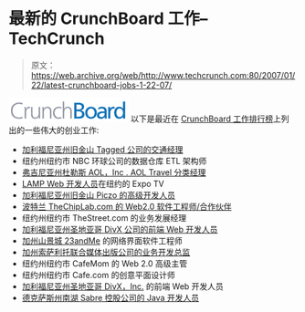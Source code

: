 # 最新的 CrunchBoard 工作–TechCrunch

> 原文：<https://web.archive.org/web/http://www.techcrunch.com:80/2007/01/22/latest-crunchboard-jobs-1-22-07/>

[![](img/098adbdf0774307495a7eb98d746e2f3.png)](https://web.archive.org/web/20190214190147/http://crunchboard.com/) 以下是最近在 [CrunchBoard 工作排行榜](https://web.archive.org/web/20190214190147/http://crunchboard.com/)上列出的一些伟大的创业工作:

*   [加利福尼亚州旧金山 Tagged 公司的交通经理](https://web.archive.org/web/20190214190147/http://crunchboard.com/job/2662)
*   纽约州纽约市 NBC 环球公司的数据仓库 ETL 架构师
*   [弗吉尼亚州杜勒斯 AOL，Inc . AOL Travel 分类经理](https://web.archive.org/web/20190214190147/http://crunchboard.com/job/2439)
*   [LAMP Web 开发人员](https://web.archive.org/web/20190214190147/http://crunchboard.com/job/2446)在纽约的 Expo TV
*   [加利福尼亚州旧金山 Piczo 的高级开发人员](https://web.archive.org/web/20190214190147/http://crunchboard.com/job/2488)
*   [波特兰 TheChipLab.com 的 Web2.0 软件工程师/合作伙伴](https://web.archive.org/web/20190214190147/http://crunchboard.com/job/2689)
*   纽约州纽约市 TheStreet.com 的业务发展经理
*   [加利福尼亚州圣地亚哥 DivX 公司的前端 Web 开发人员](https://web.archive.org/web/20190214190147/http://crunchboard.com/job/2479)
*   [加州山景城 23andMe](https://web.archive.org/web/20190214190147/http://crunchboard.com/job/2665) 的网络界面软件工程师
*   [加州索萨利托联合媒体出版公司的业务开发总监](https://web.archive.org/web/20190214190147/http://crunchboard.com/job/2607)
*   纽约州纽约市 CafeMom 的 Web 2.0 高级主管
*   纽约州纽约市 Cafe.com 的创意平面设计师
*   [加利福尼亚州圣地亚哥 DivX，Inc.](https://web.archive.org/web/20190214190147/http://crunchboard.com/job/2479) 的前端 Web 开发人员
*   [德克萨斯州南湖 Sabre 控股公司的 Java 开发人员](https://web.archive.org/web/20190214190147/http://crunchboard.com/job/2726)